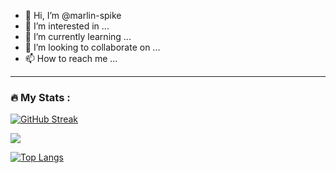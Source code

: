 - 👋 Hi, I’m @marlin-spike
- 👀 I’m interested in ...
- 🌱 I’m currently learning ...
- 💞️ I’m looking to collaborate on ...
- 📫 How to reach me ...

<!---
marlin-spike/marlin-spike is a ✨ special ✨ repository because its `README.md` (this file) appears on your GitHub profile.
You can click the Preview link to take a look at your changes.
--->


---

### :fire: My Stats :

 [![GitHub Streak](http://github-readme-streak-stats.herokuapp.com?user=marlin-spike&theme=dark)](https://git.io/streak-stats) 


![](https://github-readme-stats.vercel.app/api/top-langs/?username=marlin-spike&theme=dark&hide_border=false&include_all_commits=false&count_private=true&layout=compact)


[![Top Langs](https://github-readme-stats.vercel.app/api/top-langs/?username=marlin-spike&langs_count=8)](https://github.com/anuraghazra/github-readme-stats)
